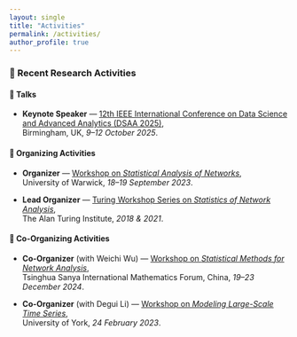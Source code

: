 ```yaml
---
layout: single
title: "Activities"
permalink: /activities/
author_profile: true
---
```


### 🧠 Recent Research Activities

#### 🎤 Talks
- **Keynote Speaker** — [12th IEEE International Conference on Data Science and Advanced Analytics (DSAA 2025)](https://dsaa.ieee.org/2025/),  
  Birmingham, UK, *9–12 October 2025*.

#### 📅 Organizing Activities
- **Organizer** — [Workshop on *Statistical Analysis of Networks*](https://warwick.ac.uk/fac/sci/statistics/staff/academic-research/leng/san/),  
  University of Warwick, *18–19 September 2023*.

- **Lead Organizer** — [Turing Workshop Series on *Statistics of Network Analysis*](https://warwick.ac.uk/fac/sci/statistics/staff/academic-research/leng/sna),  
  The Alan Turing Institute, *2018 & 2021*.

#### 🤝 Co-Organizing Activities
- **Co-Organizer** (with Weichi Wu) — [Workshop on *Statistical Methods for Network Analysis*](http://www.tsimf.cn/meeting/detail?id=378),  
  Tsinghua Sanya International Mathematics Forum, China, *19–23 December 2024*.

- **Co-Organizer** (with Degui Li) — [Workshop on *Modeling Large-Scale Time Series*](https://www.york.ac.uk/maths/research/statistics-probability/events/modelling-large-scale-time-series/),  
  University of York, *24 February 2023*.
